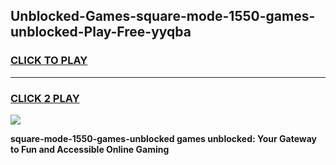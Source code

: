 
## Unblocked-Games-square-mode-1550-games-unblocked-Play-Free-yyqba
<h3>
<a href="https://premium76.site?title=square-mode-1550-games-unblocked&ref=18A">CLICK TO PLAY</a></h3>
<hr>

<h3>
<a href="https://premium76.site?title=square-mode-1550-games-unblocked&ref=18A">CLICK 2 PLAY</a>
  
</h3>

<a href="https://premium76.site?title=square-mode-1550-games-unblocked&ref=18A"><img src="https://clearcache.store/games.png"></a>


**square-mode-1550-games-unblocked games unblocked: Your Gateway to Fun and Accessible Online Gaming**
